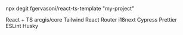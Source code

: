 npx degit fgervasoni/react-ts-template "my-project"

React + TS
arcgis/core
Tailwind
React Router
i18next
Cypress
Prettier
ESLint
Husky
